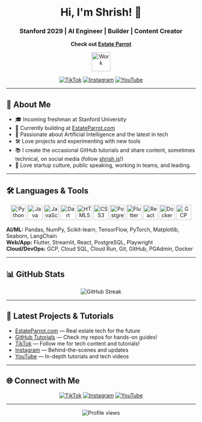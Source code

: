 <div align="center">
  <h1>Hi, I'm Shrish! 👋</h1>
  <h3> Stanford 2029 | AI Engineer | Builder | Content Creator</h3>
  
  <p><strong>Check out <a href="https://estateparrot.com">Estate Parrot</a></strong></p>
</div>

<p align="center">
  <a href="https://estateparrot.com"><img src="https://estateparrot.com/static/media/logo_no_text.d38b8dcc18502e432f90.png" alt="Work" width="50"></a>
</p>

<p align="center">
  <a href="https://www.tiktok.com/@shrish_is/"><img src="https://img.shields.io/badge/TikTok-%40shrishis-black?style=flat-square&logo=tiktok" alt="TikTok"></a>
  <a href="https://www.instagram.com/shrish_is/"><img src="https://img.shields.io/badge/Instagram-%40shrishis-E4405F?style=flat-square&logo=instagram&logoColor=white" alt="Instagram"></a>
  <a href="https://www.youtube.com/@ShrishIs"><img src="https://img.shields.io/badge/YouTube-%40shrishis-FF0000?style=flat-square&logo=youtube&logoColor=white" alt="YouTube"></a>
</p>

---

## 🚀 About Me

- 🎓 Incoming freshman at Stanford University
- 🏢 Currently building at [EstateParrot.com](https://estateparrot.com)
- 🤖 Passionate about Artificial Intelligence and the latest in tech
- 🛠️ Love projects and experimenting with new tools
- 📚 I create the occasional GitHub tutorials and share content, sometimes technical, on social media (follow [shrish is](https://www.youtube.com/@ShrishIs)!)
- 🎤 Love startup culture, public speaking, working in teams, and leading.

---

## 🛠️ Languages & Tools

<div align="center">
  <img src="https://cdn.jsdelivr.net/gh/devicons/devicon/icons/python/python-original.svg" width="40" alt="Python"/>
  <img src="https://cdn.jsdelivr.net/gh/devicons/devicon/icons/java/java-original.svg" width="40" alt="Java"/>
  <img src="https://cdn.jsdelivr.net/gh/devicons/devicon/icons/javascript/javascript-original.svg" width="40" alt="JavaScript"/>
  <img src="https://cdn.jsdelivr.net/gh/devicons/devicon/icons/dart/dart-original.svg" width="40" alt="Dart"/>
  <img src="https://cdn.jsdelivr.net/gh/devicons/devicon/icons/html5/html5-original.svg" width="40" alt="HTML5"/>
  <img src="https://cdn.jsdelivr.net/gh/devicons/devicon/icons/css3/css3-original.svg" width="40" alt="CSS3"/>
  <img src="https://cdn.jsdelivr.net/gh/devicons/devicon/icons/postgresql/postgresql-original.svg" width="40" alt="PostgreSQL"/>
  <img src="https://cdn.jsdelivr.net/gh/devicons/devicon/icons/flutter/flutter-original.svg" width="40" alt="Flutter"/>
  <img src="https://cdn.jsdelivr.net/gh/devicons/devicon/icons/react/react-original.svg" width="40" alt="React"/>
  <img src="https://cdn.jsdelivr.net/gh/devicons/devicon/icons/docker/docker-original.svg" width="40" alt="Docker"/>
  <img src="https://cdn.jsdelivr.net/gh/devicons/devicon/icons/googlecloud/googlecloud-original.svg" width="40" alt="GCP"/>
</div>

**AI/ML:** Pandas, NumPy, Scikit-learn, TensorFlow, PyTorch, Matplotlib, Seaborn, LangChain  
**Web/App:** Flutter, Streamlit, React, PostgreSQL, Playwright  
**Cloud/DevOps:** GCP, Cloud SQL, Cloud Run, Git, GitHub, PGAdmin, Docker

---

## 📊 GitHub Stats

<p align="center">

  <img src="https://github-readme-streak-stats.herokuapp.com?user=ShrishPremkrishna&theme=radical&hide_border=true" alt="GitHub Streak" />
</p>

---

## 📢 Latest Projects & Tutorials

- [EstateParrot.com](https://estateparrot.com) — Real estate tech for the future
- [GitHub Tutorials](#) — Check my repos for hands-on guides!
- [TikTok](https://www.tiktok.com/@shrish_is) — Follow me for tech content and tutorials!
- [Instagram](https://www.instagram.com/shrish_is/) — Behind-the-scenes and updates
- [YouTube](https://www.youtube.com/@ShrishIs) — In-depth tutorials and tech videos

---

## 🌐 Connect with Me

<p align="center">
  <a href="https://www.tiktok.com/@shrish_is"><img src="https://img.shields.io/badge/TikTok-%40shrishis-black?style=flat-square&logo=tiktok" alt="TikTok"></a>
  <a href="https://www.instagram.com/shrish_is/"><img src="https://img.shields.io/badge/Instagram-%40shrishis-E4405F?style=flat-square&logo=instagram&logoColor=white" alt="Instagram"></a>
  <a href="https://www.youtube.com/@ShrishIs"><img src="https://img.shields.io/badge/YouTube-%40shrishis-FF0000?style=flat-square&logo=youtube&logoColor=white" alt="YouTube"></a>
</p>

---

<!-- Optionally, add a visitor badge -->
<p align="center">
  <img src="https://komarev.com/ghpvc/?username=ShrishPremkrishna&style=flat-square" alt="Profile views" />
</p>
